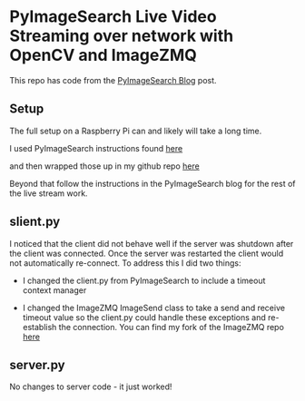 # PyImageSearch Live Video Streaming over network with OpenCV and ImageZMQ

This repo has code from the [PyImageSearch Blog](https://www.pyimagesearch.com/2019/04/15/live-video-streaming-over-network-with-opencv-and-imagezmq/) post.

## Setup

The full setup on a Raspberry Pi can and likely will take a long time.

I used PyImageSearch instructions found [here](https://www.pyimagesearch.com/2018/06/25/raspberry-pi-face-recognition/)

and then wrapped those up in my github repo [here](https://github.com/youngsoul/pyimagesearch-py-face-recognition)

Beyond that follow the instructions in the PyImageSearch blog for the rest of the live stream work.

## slient.py

I noticed that the client did not behave well if the server was shutdown after the client was connected.  Once the server was restarted the client would not automatically re-connect.  To address this I did two things:

* I changed the client.py from PyImageSearch to include a timeout context manager

* I changed the ImageZMQ ImageSend class to take a send and receive timeout value so the client.py could handle these exceptions and re-establish the connection.  You can find my fork of the ImageZMQ repo [here](https://github.com/youngsoul/imagezmq)

## server.py

No changes to server code - it just worked!



